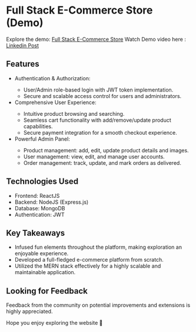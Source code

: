   <h1>Full Stack E-Commerce Store (Demo)</h1>
    <p>
        Explore the demo: <a href="https://lnkd.in/d2xCrZMv" target="_blank">Full Stack E-Commerce Store</a>
        Watch Demo video here : <a href="[https://lnkd.in/d2xCrZMv](https://www.linkedin.com/posts/meet-joshi-350814227_full-stack-e-commerce-store-demo-https-activity-7147980152541528064-T-u4?utm_source=share&utm_medium=member_desktop)" target="_blank">Linkedin Post</a>
    </p>

  <h2>Features</h2>
  <ul>
      <li>Authentication & Authorization:</li>
      <ul>
          <li>User/Admin role-based login with JWT token implementation.</li>
          <li>Secure and scalable access control for users and administrators.</li>
      </ul>
      <li>Comprehensive User Experience:</li>
      <ul>
          <li>Intuitive product browsing and searching.</li>
          <li>Seamless cart functionality with add/remove/update product capabilities.</li>
          <li>Secure payment integration for a smooth checkout experience.</li>
      </ul>
      <li>Powerful Admin Panel:</li>
      <ul>
          <li>Product management: add, edit, update product details and images.</li>
          <li>User management: view, edit, and manage user accounts.</li>
          <li>Order management: track, update, and mark orders as delivered.</li>
      </ul>
  </ul>

  <h2>Technologies Used</h2>
  <ul>
      <li>Frontend: ReactJS</li>
      <li>Backend: NodeJS (Express.js)</li>
      <li>Database: MongoDB</li>
      <li>Authentication: JWT</li>
  </ul>

  <h2>Key Takeaways</h2>
  <ul>
      <li>Infused fun elements throughout the platform, making exploration an enjoyable experience.</li>
      <li>Developed a full-fledged e-commerce platform from scratch.</li>
      <li>Utilized the MERN stack effectively for a highly scalable and maintainable application.</li>
  </ul>

  <h2>Looking for Feedback</h2>
  <p>
      Feedback from the community on potential improvements and extensions is highly appreciated.
  </p>

  <p>Hope you enjoy exploring the website 🚀</p>
